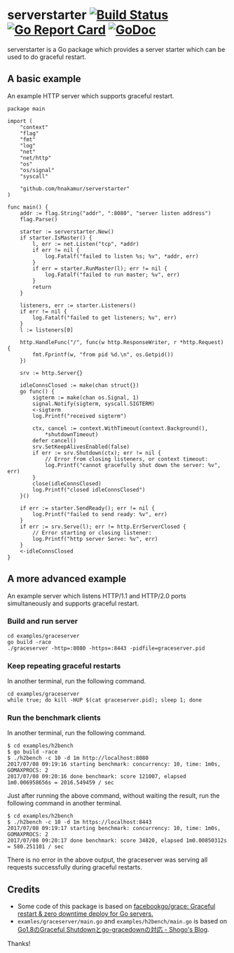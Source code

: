 serverstarter  [![Build Status](https://travis-ci.org/hnakamur/serverstarter.png)](https://travis-ci.org/hnakamur/serverstarter) [![Go Report Card](https://goreportcard.com/badge/github.com/hnakamur/serverstarter)](https://goreportcard.com/report/github.com/hnakamur/serverstarter) [![GoDoc](https://godoc.org/github.com/hnakamur/serverstarter?status.svg)](https://godoc.org/github.com/hnakamur/serverstarter)
=============

serverstarter is a Go package which provides a server starter which can be used to do graceful restart.

## A basic example

An example HTTP server which supports graceful restart.

```
package main

import (
	"context"
	"flag"
	"fmt"
	"log"
	"net"
	"net/http"
	"os"
	"os/signal"
	"syscall"

	"github.com/hnakamur/serverstarter"
)

func main() {
	addr := flag.String("addr", ":8080", "server listen address")
	flag.Parse()

	starter := serverstarter.New()
	if starter.IsMaster() {
		l, err := net.Listen("tcp", *addr)
		if err != nil {
			log.Fatalf("failed to listen %s; %v", *addr, err)
		}
		if err = starter.RunMaster(l); err != nil {
			log.Fatalf("failed to run master; %v", err)
		}
		return
	}

	listeners, err := starter.Listeners()
	if err != nil {
		log.Fatalf("failed to get listeners; %v", err)
	}
	l := listeners[0]

	http.HandleFunc("/", func(w http.ResponseWriter, r *http.Request) {
		fmt.Fprintf(w, "from pid %d.\n", os.Getpid())
	})

	srv := http.Server{}

	idleConnsClosed := make(chan struct{})
	go func() {
		sigterm := make(chan os.Signal, 1)
		signal.Notify(sigterm, syscall.SIGTERM)
		<-sigterm
		log.Printf("received sigterm")

		ctx, cancel := context.WithTimeout(context.Background(),
			*shutdownTimeout)
		defer cancel()
		srv.SetKeepAlivesEnabled(false)
		if err := srv.Shutdown(ctx); err != nil {
			// Error from closing listeners, or context timeout:
			log.Printf("cannot gracefully shut down the server: %v", err)
		}
		close(idleConnsClosed)
		log.Printf("closed idleConnsClosed")
	}()

	if err := starter.SendReady(); err != nil {
		log.Printf("failed to send ready: %v", err)
	}
	if err := srv.Serve(l); err != http.ErrServerClosed {
		// Error starting or closing listener:
		log.Printf("http server Serve: %v", err)
	}
	<-idleConnsClosed
}
```

## A more advanced example

An example server which listens HTTP/1.1 and HTTP/2.0 ports simultaneously and
supports graceful restart.

### Build and run server

```
cd examples/graceserver
go build -race
./graceserver -http=:8080 -https=:8443 -pidfile=graceserver.pid
```

### Keep repeating graceful restarts

In another terminal, run the following command.

```
cd examples/graceserver
while true; do kill -HUP $(cat graceserver.pid); sleep 1; done
```

### Run the benchmark clients

In another terminal, run the following command.

```
$ cd examples/h2bench
$ go build -race
$ ./h2bench -c 10 -d 1m http://localhost:8080
2017/07/08 09:19:16 starting benchmark: concurrency: 10, time: 1m0s, GOMAXPROCS: 2
2017/07/08 09:20:16 done benchmark: score 121007, elapsed 1m0.006958656s = 2016.549459 / sec
```

Just after running the above command, without waiting the result,
run the following command in another terminal.

```
$ cd examples/h2bench
$ ./h2bench -c 10 -d 1m https://localhost:8443
2017/07/08 09:19:17 starting benchmark: concurrency: 10, time: 1m0s, GOMAXPROCS: 2
2017/07/08 09:20:17 done benchmark: score 34820, elapsed 1m0.00850312s = 580.251101 / sec
```

There is no error in the above output, the graceserver was serving all requests successfully during graceful restarts.

## Credits

* Some code of this package is based on [facebookgo/grace: Graceful restart & zero downtime deploy for Go servers.](https://github.com/facebookgo/grace/)
* `examles/graceserver/main.go` and `examples/h2bench/main.go` is based on [Go1.8のGraceful Shutdownとgo-gracedownの対応 - Shogo's Blog](https://shogo82148.github.io/blog/2017/01/21/golang-1-dot-8-graceful-shutdown/).

Thanks!
